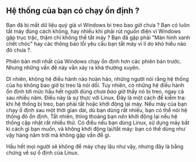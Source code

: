 <?php require("../../entete.php"); ?> <?php require("../../base.php"); ?> <?php require("../../fonctions.php"); ?>

<div id="corps">

<h2>Hệ thống của bạn có chạy ổn định ?</h2>

<p>Bạn đã bị mất dữ liệu quý giá vì Windows bi treo bao giờ chưa ? Bạn có luôn tắt máy đúng 
cách không, hay nhiều khi phải rút nguồn điện vì Windows gặp trục trặc, thậm chí không thể 
tắt máy ? Bạn đã gặp phải "Màn hình xanh chết chóc" hay các thông báo lỗi yêu cầu bạn tắt 
máy vì lí do khó hiểu nào đó chưa ?.</p>

<p>Phiên bản mới nhất của Windows chạy ổn định hơn các phiên bản trước. Nhưng những vấn 
đề này vẫn xảy ra khá thường xuyên.</p>

<p>Dĩ nhiên, không hệ điều hành nào hoàn hảo, những người nói rằng hệ thống của họ 
không bao giờ bị treo là nói dối. Tuy nhiên, có những hệ điều hành ổn định tới mức 
hầu hết người dùng <i>chưa bao giờ</i> thấy nó bị treo, ngay cả sau nhiều năm. Điều này 
là sự thực với Linux. Đây là một cách để kiểm tra: khi hệ thống bị treo, bạn phải tắt hoặc 
khởi động lại máy. Nếu máy của bạn chạy ổ định sau một thời gian dài, dù bạn dùng rất 
nhiều, bạn có thể nói hệ thống đó ổn định. Tất nhiên, thỉng thoảng bạn <i>nên</i> khởi động 
lại nếu hệ thống cập nhật rất nhiều thứ. Có điều nếu bạn dùng Linux, sử dụng máy bất kì cách 
gì bạn muốn, và không khởi động lại/tắt máy: bạn có thể dùng như vậy hàng năm trời mà không 
gặp vấn đề gì.</p>

<p>Hầu hết mọi người sẽ không để máy chạy lâu như vậy, nhưng đây là bằng chứng về 
sự ổ định của Linux.</p>

</div>
</body>
</html>

